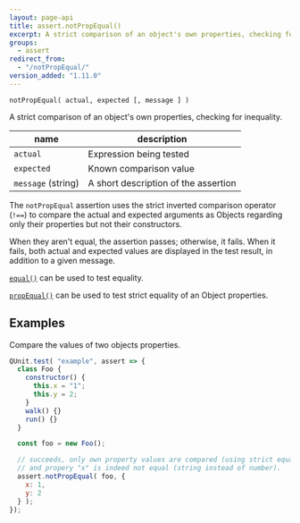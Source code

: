 ```yaml
---
layout: page-api
title: assert.notPropEqual()
excerpt: A strict comparison of an object's own properties, checking for inequality.
groups:
  - assert
redirect_from:
  - "/notPropEqual/"
version_added: "1.11.0"
---
```


`notPropEqual( actual, expected [, message ] )`

A strict comparison of an object's own properties, checking for inequality.

| name | description |
|------|-------------|
| `actual` | Expression being tested |
| `expected` | Known comparison value |
| `message` (string) | A short description of the assertion |

The `notPropEqual` assertion uses the strict inverted comparison operator (`!==`) to compare the actual and expected arguments as Objects regarding only their properties but not their constructors.

When they aren't equal, the assertion passes; otherwise, it fails. When it fails, both actual and expected values are displayed in the test result, in addition to a given message.

[`equal()`](./equal.md) can be used to test equality.

[`propEqual()`](./propEqual.md) can be used to test strict equality of an Object properties.

## Examples

Compare the values of two objects properties.

```js
QUnit.test( "example", assert => {
  class Foo {
    constructor() {
      this.x = "1";
      this.y = 2;
    }
    walk() {}
    run() {}
  }

  const foo = new Foo();

  // succeeds, only own property values are compared (using strict equality),
  // and propery "x" is indeed not equal (string instead of number).
  assert.notPropEqual( foo, {
    x: 1,
    y: 2
  } );
});
```
